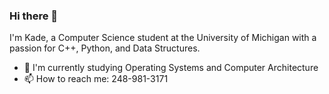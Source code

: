 ### Hi there 👋
I'm Kade, a Computer Science student at the University of Michigan with a passion for C++, Python, and Data Structures.
- 🌱 I'm currently studying Operating Systems and Computer Architecture
- 📫 How to reach me: 248-981-3171

<!--
**kadesole22/kadesole22** is a ✨ _special_ ✨ repository because its `README.md` (this file) appears on your GitHub profile.

Here are some ideas to get you started:

- 🔭 I’m currently working on ...
- 🌱 I’m currently learning ...
- 👯 I’m looking to collaborate on ...
- 🤔 I’m looking for help with ...
- 💬 Ask me about ...
- 📫 How to reach me: ...
- 😄 Pronouns: ...
- ⚡ Fun fact: ...
-->
